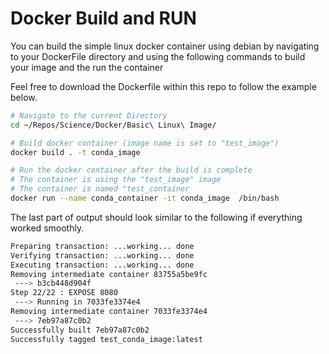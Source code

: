 # Docker Build and RUN

You can build the simple linux docker container using debian by navigating to your DockerFile directory and using the following commands to build your image and the run the container

Feel free to download the Dockerfile within this repo to follow the example below.

```bash
# Navigate to the current Directory
cd ~/Repos/Science/Docker/Basic\ Linux\ Image/

# Build docker container (image name is set to "test_image")
docker build . -t conda_image

# Run the docker container after the build is complete
# The container is using the "test_image" image
# The container is named "test_container
docker run --name conda_container -it conda_image  /bin/bash
```


The last part of output should look similar to the following if everything worked smoothly.

```bash
Preparing transaction: ...working... done
Verifying transaction: ...working... done
Executing transaction: ...working... done
Removing intermediate container 83755a5be9fc
 ---> b3cb448d904f
Step 22/22 : EXPOSE 8080
 ---> Running in 7033fe3374e4
Removing intermediate container 7033fe3374e4
 ---> 7eb97a87c0b2
Successfully built 7eb97a87c0b2
Successfully tagged test_conda_image:latest
```

